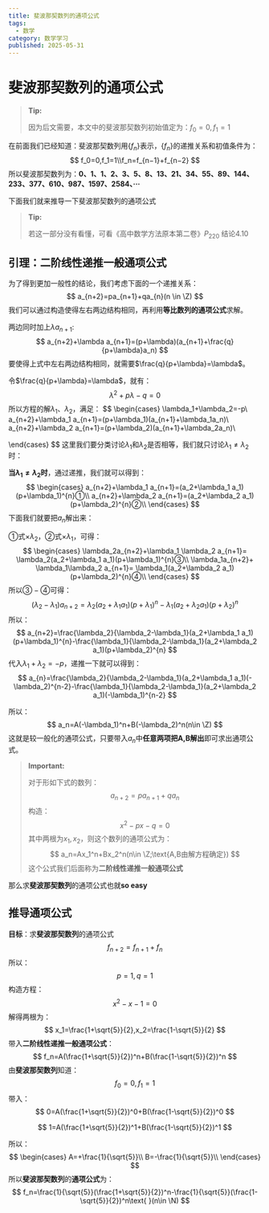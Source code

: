 ```yaml
---
title: 斐波那契数列的通项公式
tags:
  - 数学
category: 数学学习
published: 2025-05-31
---
```

# 斐波那契数列的通项公式

> **Tip:**
>
> 因为后文需要，本文中的斐波那契数列初始值定为：$f_0=0,f_1=1$

在前面我们已经知道：斐波那契数列用$\{f_n\}$表示，$\{f_n\}$的递推关系和初值条件为：
$$
f_0=0,f_1=1\\f_n=f_{n−1}+f_{n−2}
$$
所以斐波那契数列为：**0、1、1、2、3、5、8、13、21、34、55、89、144、233、377、610、987、1597、2584、···**

下面我们就来推导一下斐波那契数列的通项公式
    

> **Tip:**
>
> 若这一部分没有看懂，可看《高中数学方法原本第二卷》$P_{220}$ 结论$4.10$​

## 引理：二阶线性递推一般通项公式

为了得到更加一般性的结论，我们考虑下面的一个递推关系：
$$
a_{n+2}=pa_{n+1}+qa_{n}(n \in \Z)
$$
我们可以通过构造使得左右两边结构相同，再利用**等比数列的通项公式**求解。

两边同时加上$\lambda a_{n+1}$:
$$
a_{n+2}+\lambda a_{n+1}=(p+\lambda)(a_{n+1}+\frac{q}{p+\lambda}a_n)
$$
要使得上式中左右两边结构相同，就需要$\frac{q}{p+\lambda}=\lambda$。

令$\frac{q}{p+\lambda}=\lambda$，就有：
$$
\lambda^2+p\lambda-q=0
$$
所以方程的解$\lambda_1、\lambda_2$，满足：
$$
\begin{cases}
  \lambda_1+\lambda_2=-p\\
  a_{n+2}+\lambda_1 a_{n+1}=(p+\lambda_1)(a_{n+1}+\lambda_1a_n)\\
  a_{n+2}+\lambda_2 a_{n+1}=(p+\lambda_2)(a_{n+1}+\lambda_2a_n)\\
  
\end{cases}
$$
这里我们要分类讨论$\lambda_1$和$\lambda_2$是否相等，我们就只讨论$\lambda_1\neq \lambda_2$时：

**当$\lambda_1\neq \lambda_2$时**，通过递推，我们就可以得到：
$$
\begin{cases}
  a_{n+2}+\lambda_1 a_{n+1}=(a_2+\lambda_1 a_1)(p+\lambda_1)^{n}①\\
  a_{n+2}+\lambda_2 a_{n+1}=(a_2+\lambda_2 a_1)(p+\lambda_2)^{n}②\\
\end{cases}
$$
下面我们就要把$a_n$解出来：

①式$\times \lambda_2$，②式$\times \lambda_1$，可得：
$$
\begin{cases}
  \lambda_2a_{n+2}+\lambda_1 \lambda_2 a_{n+1}= \lambda_2(a_2+\lambda_1 a_1)(p+\lambda_1)^{n}③\\
   \lambda_1a_{n+2}+ \lambda_1\lambda_2 a_{n+1}= \lambda_1(a_2+\lambda_2 a_1)(p+\lambda_2)^{n}④\\
\end{cases}
$$
所以$③-④$可得：
$$
(\lambda_2-\lambda_1)a_{n+2}=\lambda_2(a_2+\lambda_1 a_1)(p+\lambda_1)^{n}-\lambda_1(a_2+\lambda_2 a_1)(p+\lambda_2)^{n}
$$
所以：
$$
a_{n+2}=\frac{\lambda_2}{\lambda_2-\lambda_1}(a_2+\lambda_1 a_1)(p+\lambda_1)^{n}-\frac{\lambda_1}{\lambda_2-\lambda_1}(a_2+\lambda_2 a_1)(p+\lambda_2)^{n}
$$
代入$\lambda_1+\lambda_2=-p$，递推一下就可以得到：
$$
a_{n}=\frac{\lambda_2}{\lambda_2-\lambda_1}(a_2+\lambda_1 a_1)(-\lambda_2)^{n-2}-\frac{\lambda_1}{\lambda_2-\lambda_1}(a_2+\lambda_2 a_1)(-\lambda_1)^{n-2}
$$


所以：
$$
a_n=A(-\lambda_1)^n+B(-\lambda_2)^n(n\in \Z)
$$
这就是较一般化的通项公式，只要带入$a_n$​中**任意两项把A,B解出**即可求出通项公式。

> **Important:**
>
> 对于形如下式的数列：
> $$
> a_{n+2}=pa_{n+1}+qa_n
> $$
> 构造：
> $$
> x^2-px-q=0
> $$
> 其中两根为$x_1,x_2$，则这个数列的通项公式为：
> $$
> a_n=Ax_1^n+Bx_2^n(n\in \Z;\text{A,B由解方程确定})
> $$
> 这个公式我们后面称为**二阶线性递推一般通项公式**

那么求**斐波那契数列**的通项公式也就**so easy**

## 推导通项公式

**目标**：求**斐波那契数列**的通项公式
$$
f_{n+2}=f_{n+1}+f_n
$$
所以：
$$
p=1,q=1
$$
构造方程：
$$
x^2-x-1=0
$$
解得两根为：
$$
x_1=\frac{1+\sqrt{5}}{2},x_2=\frac{1-\sqrt{5}}{2}
$$
带入**二阶线性递推一般通项公式**：
$$
f_n=A(\frac{1+\sqrt{5}}{2})^n+B(\frac{1-\sqrt{5}}{2})^n
$$
由**斐波那契数列**知道：
$$
f_0=0,
f_1=1
$$
带入：
$$
0=A(\frac{1+\sqrt{5}}{2})^0+B(\frac{1-\sqrt{5}}{2})^0
$$

$$
1=A(\frac{1+\sqrt{5}}{2})^1+B(\frac{1-\sqrt{5}}{2})^1
$$

所以：
$$
\begin{cases}
  A=+\frac{1}{\sqrt{5}}\\
  B=-\frac{1}{\sqrt{5}}\\
\end{cases}
$$
所以**斐波那契数列**的**通项公式**为：
$$
f_n=\frac{1}{\sqrt{5}}(\frac{1+\sqrt{5}}{2})^n-\frac{1}{\sqrt{5}}(\frac{1-\sqrt{5}}{2})^n\text{   }(n\in \N)
$$
